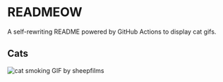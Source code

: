 # READMEOW

A self-rewriting README powered by GitHub Actions to display cat gifs.

## Cats

![cat smoking GIF by sheepfilms](https://media3.giphy.com/media/l0ExdMHUDKteztyfe/200.gif?cid=9acd02da6rl7igdboik3wn50y0hmh6x5q8dni1uq4916naod&ep=v1_gifs_search&rid=200.gif&ct=g)
